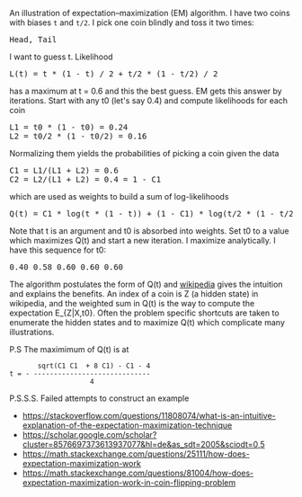 An illustration of expectation–maximization (EM) algorithm. I have two coins with biases `t` and `t/2`. I pick one coin blindly and toss it two times:

<pre>
Head, Tail
</pre>

I want to guess t. Likelihood

<pre>
L(t) = t * (1 - t) / 2 + t/2 * (1 - t/2) / 2
</pre>

has a maximum at t = 0.6 and this the best guess. EM gets this answer by iterations. Start with any t0 (let's say 0.4) and compute likelihoods for each coin

<pre>
L1 = t0 * (1 - t0) = 0.24
L2 = t0/2 * (1 - t0/2) = 0.16
</pre>

Normalizing them yields the probabilities of picking a coin given the data

<pre>
C1 = L1/(L1 + L2) = 0.6
C2 = L2/(L1 + L2) = 0.4 = 1 - C1
</pre>

which are used as weights to build a sum of log-likelihoods

<pre>
Q(t) = C1 * log(t * (1 - t)) + (1 - C1) * log(t/2 * (1 - t/2))
</pre>

Note that t is an argument and t0 is absorbed into weights. Set t0 to a value which maximizes Q(t) and start a new iteration. I maximize analytically. I have this sequence for t0:

<pre>
0.40 0.58 0.60 0.60 0.60
</pre>

The algorithm postulates the form of Q(t) and [wikipedia](https://en.wikipedia.org/wiki/Expectation–maximization_algorithm) gives the intuition and explains the benefits. An index of a coin is Z (a hidden state) in wikipedia, and the weighted sum in Q(t) is the way to compute the expectation E_{Z|X,t0}. Often the problem specific shortcuts are taken to enumerate the hidden states and to maximize Q(t) which complicate many illustrations.


P.S The maximimum of Q(t) is at
```
       sqrt(C1 C1  + 8 C1) - C1 - 4
t = - -----------------------------
                    4
```

P.S.S.S. Failed attempts to construct an example

- https://stackoverflow.com/questions/11808074/what-is-an-intuitive-explanation-of-the-expectation-maximization-technique
- https://scholar.google.com/scholar?cluster=8576697373613937077&hl=de&as_sdt=2005&sciodt=0,5
- https://math.stackexchange.com/questions/25111/how-does-expectation-maximization-work
- https://math.stackexchange.com/questions/81004/how-does-expectation-maximization-work-in-coin-flipping-problem
